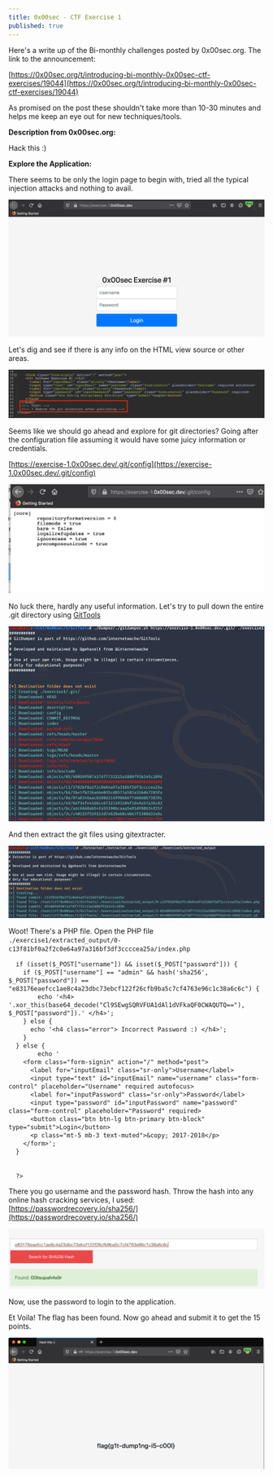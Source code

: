 ```yaml
---
title: 0x00sec - CTF Exercise 1
published: true
---
```


Here's a write up of the Bi-monthly challenges posted by 0x00sec.org. The link to the announcement: 

[https://0x00sec.org/t/introducing-bi-monthly-0x00sec-ctf-exercises/19044](https://0x00sec.org/t/introducing-bi-monthly-0x00sec-ctf-exercises/19044)

As promised on the post these shouldn't take more than 10-30 minutes and helps me keep an eye out for new techniques/tools.

**Description from 0x00sec.org:**

Hack this :)

**Explore the Application:**

There seems to be only the login page to begin with, tried all the typical injection attacks and nothing to avail.

![login_page](assets/2020-02-16-0x00sec-Exercise-1/1.png)

Let's dig and see if there is any info on the HTML view source or other areas.

![login_page2](assets/2020-02-16-0x00sec-Exercise-1/2.png)

Seems like we should go ahead and explore for git directories? Going after the configuration file assuming it would have some juicy information or credentials. 

[https://exercise-1.0x00sec.dev/.git/config](https://exercise-1.0x00sec.dev/.git/config)

![login_page2](assets/2020-02-16-0x00sec-Exercise-1/3.png)

No luck there, hardly any useful information. Let's try to pull down the entire .git directory using [GitTools](https://github.com/internetwache/GitTools)

![login_page2](assets/2020-02-16-0x00sec-Exercise-1/4.png)

And then extract the git files using gitextracter.

![login_page2](assets/2020-02-16-0x00sec-Exercise-1/5.png)

Woot! There's a PHP file. Open the PHP file `./exercise1/extracted_output/0-c13f81bf0a2f2c0e64a97a316bf3df3ccccea25a/index.php`

```
  if (isset($_POST["username"]) && isset($_POST["password"])) {
    if ($_POST["username"] == "admin" && hash('sha256', $_POST["password"]) == "e83176eaefcc1ae8c4a23dbc73ebcf122f26cfb9ba5c7cf4763e96c1c38a6c6c") {
        echo '<h4> '.xor_this(base64_decode("Cl9SEwgSQRVFUA1dAl1dVFkaQF0CWAQUTQ=="), $_POST["password"]).' </h4>';
    } else {
      echo '<h4 class="error"> Incorrect Password :) </h4>';
    }
  } else {
        echo '
    <form class="form-signin" action="/" method="post">
      <label for="inputEmail" class="sr-only">Username</label>
      <input type="text" id="inputEmail" name="username" class="form-control" placeholder="Username" required autofocus>
      <label for="inputPassword" class="sr-only">Password</label>
      <input type="password" id="inputPassword" name="password" class="form-control" placeholder="Password" required>
      <button class="btn btn-lg btn-primary btn-block" type="submit">Login</button>
      <p class="mt-5 mb-3 text-muted">&copy; 2017-2018</p>
    </form>';
  }


  ?>

```

There you go username and the password hash. Throw the hash into any online hash cracking services, I used: [https://passwordrecovery.io/sha256/](https://passwordrecovery.io/sha256/)

![login_page2](assets/2020-02-16-0x00sec-Exercise-1/6.png)

Now, use the password to login to the application.

Et Voila! The flag has been found. Now go ahead and submit it to get the 15 points.

![login_page2](assets/2020-02-16-0x00sec-Exercise-1/7.png)

